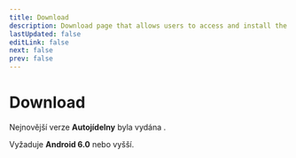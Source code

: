 ```yaml
---
title: Download
description: Download page that allows users to access and install the latest version of the app.
lastUpdated: false
editLink: false
next: false
prev: false
---
```

<script setup>
  import ReleaseDate from "@theme/components/ReleaseDate.vue"
  import DownloadButton from "@theme/components/DownloadButton.vue"
</script>

# Download

Nejnovější verze **Autojídelny** byla vydána **<ReleaseDate type="stable" />**.

<DownloadButton />

Vyžaduje **Android 6.0** nebo vyšší.
